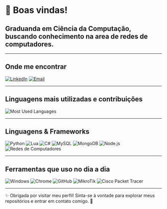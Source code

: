 # 👋 Boas vindas!

## Graduanda em Ciência da Computação, buscando conhecimento na area de redes de computadores.
---

## Onde me encontrar

[![LinkedIn](https://img.shields.io/badge/-LinkedIn-blue?style=flat-square&logo=linkedin&logoColor=white)](https://www.linkedin.com/in/annybeatriz-silvaarujo/)
[![Email](https://img.shields.io/badge/-Email-red?style=flat-square&logo=gmail&logoColor=white)](mailto:annybeatrizjpg@gmail.com)

---

## Linguagens mais utilizadas e contribuições

![Most Used Languages](https://github-readme-stats.vercel.app/api/top-langs/?username=seu-usuario&layout=compact&theme=dark)

---

## Linguagens & Frameworks

<div>
  <img src="https://img.shields.io/badge/Python-3776AB?style=for-the-badge&logo=python&logoColor=white" alt="Python">
  <img src="https://img.shields.io/badge/Lua-2C2D72?style=for-the-badge&logo=lua&logoColor=white" alt="Lua">
  <img src="https://img.shields.io/badge/C%23-239120?style=for-the-badge&logo=c-sharp&logoColor=white" alt="C#">
  <img src="https://img.shields.io/badge/MySQL-4479A1?style=for-the-badge&logo=mysql&logoColor=white" alt="MySQL">
  <img src="https://img.shields.io/badge/MongoDB-47A248?style=for-the-badge&logo=mongodb&logoColor=white" alt="MongoDB">
  <img src="https://img.shields.io/badge/Node.js-339933?style=for-the-badge&logo=node.js&logoColor=white" alt="Node.js">
  <img src="https://img.shields.io/badge/Redes%20de%20Computadores-FF9900?style=for-the-badge&logo=cisco&logoColor=white" alt="Redes de Computadores">
</div>

---

## Ferramentas que uso no dia a dia

<div>
  <img src="https://img.shields.io/badge/Windows-0078D6?style=for-the-badge&logo=windows&logoColor=white" alt="Windows">
  <img src="https://img.shields.io/badge/Google_Chrome-4285F4?style=for-the-badge&logo=google-chrome&logoColor=white" alt="Chrome">
  <img src="https://img.shields.io/badge/GitHub-181717?style=for-the-badge&logo=github&logoColor=white" alt="GitHub">
  <img src="https://img.shields.io/badge/MikroTik-CB000E?style=for-the-badge&logo=mikrotik&logoColor=white" alt="MikroTik">
  <img src="https://img.shields.io/badge/Cisco%20Packet%20Tracer-1BA0D7?style=for-the-badge&logo=cisco&logoColor=white" alt="Cisco Packet Tracer">
</div>

---

✨ Obrigada por visitar meu perfil! Sinta-se à vontade para explorar meus repositórios e entrar em contato comigo. 🚀
